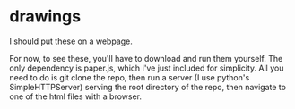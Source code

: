 # drawings

I should put these on a webpage.

For now, to see these, you'll have to download and run them yourself. The only dependency is paper.js, which I've just included for simplicity. All you need to do is git clone the repo, then run a server (I use python's SimpleHTTPServer) serving the root directory of the repo, then navigate to one of the html files with a browser.
